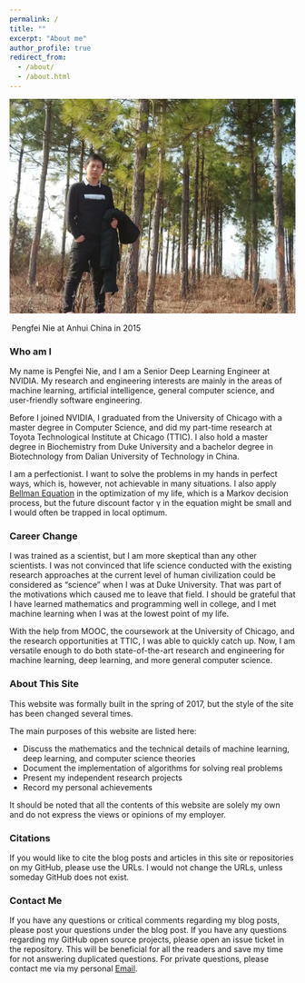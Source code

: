 ```yaml
---
permalink: /
title: ""
excerpt: "About me"
author_profile: true
redirect_from: 
  - /about/
  - /about.html
---
```


![myhead](../images/myhead.jpg)

​                                                       Pengfei Nie at Anhui China in 2015

### Who am I

My name is Pengfei Nie, and I am a Senior Deep Learning Engineer at NVIDIA. My research and engineering interests are mainly in the areas of machine learning, artificial intelligence, general computer science, and user-friendly software engineering.

Before I joined NVIDIA, I graduated from the University of Chicago with a master degree in Computer Science, and did my part-time research at Toyota Technological Institute at Chicago (TTIC). I also hold a master degree in Biochemistry from Duke University and a bachelor degree in Biotechnology from Dalian University of Technology in China.

I am a perfectionist. I want to solve the problems in my hands in perfect ways, which is, however, not achievable in many situations. I also apply [Bellman Equation](https://en.wikipedia.org/wiki/Bellman_equation) in the optimization of my life, which is a Markov decision process, but the future discount factor γ in the equation might be small and I would often be trapped in local optimum.

### Career Change

I was trained as a scientist, but I am more skeptical than any other scientists. I was not convinced that life science conducted with the existing research approaches at the current level of human civilization could be considered as “science” when I was at Duke University. That was part of the motivations which caused me to leave that field. I should be grateful that I have learned mathematics and programming well in college, and I met machine learning when I was at the lowest point of my life.

With the help from MOOC, the coursework at the University of Chicago, and the research opportunities at TTIC, I was able to quickly catch up. Now, I am versatile enough to do both state-of-the-art research and engineering for machine learning, deep learning, and more general computer science.

### About This Site

This website was formally built in the spring of 2017, but the style of the site has been changed several times.

The main purposes of this website are listed here:

- Discuss the mathematics and the technical details of machine learning, deep learning, and computer science theories
- Document the implementation of algorithms for solving real problems
- Present my independent research projects
- Record my personal achievements

It should be noted that all the contents of this website are solely my own and do not express the views or opinions of my employer.

### Citations

If you would like to cite the blog posts and articles in this site or repositories on my GitHub, please use the URLs. I would not change the URLs, unless someday GitHub does not exist.

### Contact Me

If you have any questions or critical comments regarding my blog posts, please post your questions under the blog post. If you have any questions regarding my GitHub open source projects, please open an issue ticket in the repository. This will be beneficial for all the readers and save my time for not answering duplicated questions. For private questions, please contact me via my personal [Email](mailto:pfnie@yahoo.com).
